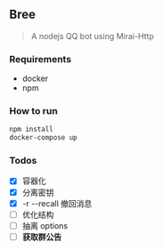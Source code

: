 ## Bree
> A nodejs QQ bot using Mirai-Http

### Requirements
+ docker
+ npm

### How to run
```sh
npm install
docker-compose up
```

### Todos

- [x] 容器化
- [x] 分离密钥
- [x] -r --recall 撤回消息
- [ ] 优化结构
- [ ] 抽离 options
- [ ] **获取群公告**
